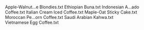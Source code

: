 Apple-Walnut...e Blondies.txt
Ethiopian Buna.txt
Indonesian A...ado Coffee.txt
Italian Cream Iced Coffee.txt
Maple-Oat Sticky Cake.txt
Moroccan Pe...orn Coffee.txt
Saudi Arabian Kahwa.txt
Vietnamese Egg Coffee.txt
